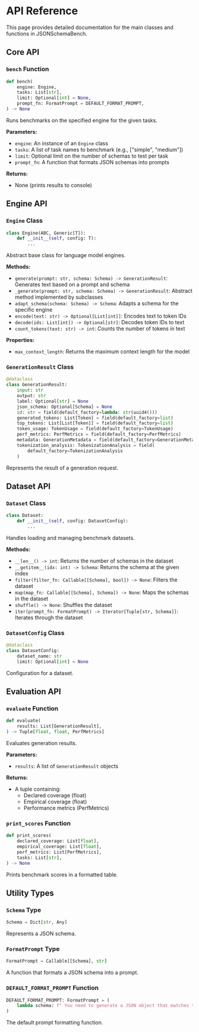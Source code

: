 # API Reference

This page provides detailed documentation for the main classes and functions in JSONSchemaBench.

## Core API

### `bench` Function

```python
def bench(
    engine: Engine,
    tasks: List[str],
    limit: Optional[int] = None,
    prompt_fn: FormatPrompt = DEFAULT_FORMAT_PROMPT,
) -> None
```

Runs benchmarks on the specified engine for the given tasks.

**Parameters:**
- `engine`: An instance of an `Engine` class
- `tasks`: A list of task names to benchmark (e.g., ["simple", "medium"])
- `limit`: Optional limit on the number of schemas to test per task
- `prompt_fn`: A function that formats JSON schemas into prompts

**Returns:**
- None (prints results to console)

## Engine API

### `Engine` Class

```python
class Engine(ABC, Generic[T]):
    def __init__(self, config: T):
        ...
```

Abstract base class for language model engines.

**Methods:**
- `generate(prompt: str, schema: Schema) -> GenerationResult`: Generates text based on a prompt and schema
- `_generate(prompt: str, schema: Schema) -> GenerationResult`: Abstract method implemented by subclasses
- `adapt_schema(schema: Schema) -> Schema`: Adapts a schema for the specific engine
- `encode(text: str) -> Optional[List[int]]`: Encodes text to token IDs
- `decode(ids: List[int]) -> Optional[str]`: Decodes token IDs to text
- `count_tokens(text: str) -> int`: Counts the number of tokens in text

**Properties:**
- `max_context_length`: Returns the maximum context length for the model

### `GenerationResult` Class

```python
@dataclass
class GenerationResult:
    input: str
    output: str
    label: Optional[str] = None
    json_schema: Optional[Schema] = None
    id: str = field(default_factory=lambda: str(uuid4()))
    generated_tokens: List[Token] = field(default_factory=list)
    top_tokens: List[List[Token]] = field(default_factory=list)
    token_usage: TokenUsage = field(default_factory=TokenUsage)
    perf_metrics: PerfMetrics = field(default_factory=PerfMetrics)
    metadata: GenerationMetadata = field(default_factory=GenerationMetadata)
    tokenization_analysis: TokenizationAnalysis = field(
        default_factory=TokenizationAnalysis
    )
```

Represents the result of a generation request.

## Dataset API

### `Dataset` Class

```python
class Dataset:
    def __init__(self, config: DatasetConfig):
        ...
```

Handles loading and managing benchmark datasets.

**Methods:**
- `__len__() -> int`: Returns the number of schemas in the dataset
- `__getitem__(idx: int) -> Schema`: Returns the schema at the given index
- `filter(filter_fn: Callable[[Schema], bool]) -> None`: Filters the dataset
- `map(map_fn: Callable[[Schema], Schema]) -> None`: Maps the schemas in the dataset
- `shuffle() -> None`: Shuffles the dataset
- `iter(prompt_fn: FormatPrompt) -> Iterator[Tuple[str, Schema]]`: Iterates through the dataset

### `DatasetConfig` Class

```python
@dataclass
class DatasetConfig:
    dataset_name: str
    limit: Optional[int] = None
```

Configuration for a dataset.

## Evaluation API

### `evaluate` Function

```python
def evaluate(
    results: List[GenerationResult],
) -> Tuple[float, float, PerfMetrics]
```

Evaluates generation results.

**Parameters:**
- `results`: A list of `GenerationResult` objects

**Returns:**
- A tuple containing:
  - Declared coverage (float)
  - Empirical coverage (float)
  - Performance metrics (PerfMetrics)

### `print_scores` Function

```python
def print_scores(
    declared_coverage: List[float],
    empirical_coverage: List[float],
    perf_metrics: List[PerfMetrics],
    tasks: List[str],
) -> None
```

Prints benchmark scores in a formatted table.

## Utility Types

### `Schema` Type

```python
Schema = Dict[str, Any]
```

Represents a JSON schema.

### `FormatPrompt` Type

```python
FormatPrompt = Callable[[Schema], str]
```

A function that formats a JSON schema into a prompt.

### `DEFAULT_FORMAT_PROMPT` Function

```python
DEFAULT_FORMAT_PROMPT: FormatPrompt = (
    lambda schema: f" You need to generate a JSON object that matches the schema below. Do not include the schema in the output and DIRECTLY return the JSON object without any additional information. The schema is: {dumps(schema)}"
)
```

The default prompt formatting function. 